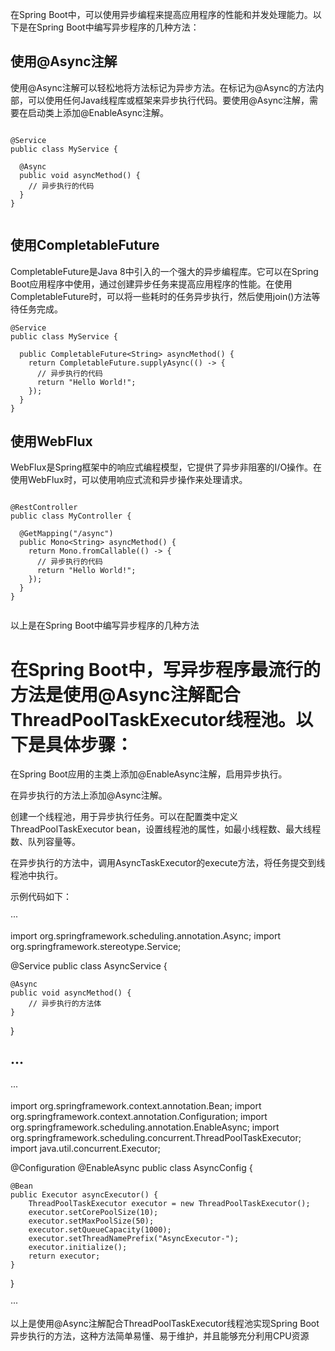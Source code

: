 


在Spring Boot中，可以使用异步编程来提高应用程序的性能和并发处理能力。以下是在Spring Boot中编写异步程序的几种方法：

## 使用@Async注解

使用@Async注解可以轻松地将方法标记为异步方法。在标记为@Async的方法内部，可以使用任何Java线程库或框架来异步执行代码。要使用@Async注解，需要在启动类上添加@EnableAsync注解。

```

@Service
public class MyService {

  @Async
  public void asyncMethod() {
    // 异步执行的代码
  }
}


```

## 使用CompletableFuture

CompletableFuture是Java 8中引入的一个强大的异步编程库。它可以在Spring Boot应用程序中使用，通过创建异步任务来提高应用程序的性能。在使用CompletableFuture时，可以将一些耗时的任务异步执行，然后使用join()方法等待任务完成。


```
@Service
public class MyService {

  public CompletableFuture<String> asyncMethod() {
    return CompletableFuture.supplyAsync(() -> {
      // 异步执行的代码
      return "Hello World!";
    });
  }
}

```

## 使用WebFlux
WebFlux是Spring框架中的响应式编程模型，它提供了异步非阻塞的I/O操作。在使用WebFlux时，可以使用响应式流和异步操作来处理请求。

```

@RestController
public class MyController {

  @GetMapping("/async")
  public Mono<String> asyncMethod() {
    return Mono.fromCallable(() -> {
      // 异步执行的代码
      return "Hello World!";
    });
  }
}


```

以上是在Spring Boot中编写异步程序的几种方法


# 在Spring Boot中，写异步程序最流行的方法是使用@Async注解配合ThreadPoolTaskExecutor线程池。以下是具体步骤：

在Spring Boot应用的主类上添加@EnableAsync注解，启用异步执行。

在异步执行的方法上添加@Async注解。

创建一个线程池，用于异步执行任务。可以在配置类中定义ThreadPoolTaskExecutor bean，设置线程池的属性，如最小线程数、最大线程数、队列容量等。

在异步执行的方法中，调用AsyncTaskExecutor的execute方法，将任务提交到线程池中执行。

示例代码如下：

···

import org.springframework.scheduling.annotation.Async;
import org.springframework.stereotype.Service;

@Service
public class AsyncService {
 
    @Async
    public void asyncMethod() {
        // 异步执行的方法体
    }
 
}

···
---------------------------------------------------------------------------------------------
···

import org.springframework.context.annotation.Bean;
import org.springframework.context.annotation.Configuration;
import org.springframework.scheduling.annotation.EnableAsync;
import org.springframework.scheduling.concurrent.ThreadPoolTaskExecutor;
import java.util.concurrent.Executor;

@Configuration
@EnableAsync
public class AsyncConfig {
 
    @Bean
    public Executor asyncExecutor() {
        ThreadPoolTaskExecutor executor = new ThreadPoolTaskExecutor();
        executor.setCorePoolSize(10);
        executor.setMaxPoolSize(50);
        executor.setQueueCapacity(1000);
        executor.setThreadNamePrefix("AsyncExecutor-");
        executor.initialize();
        return executor;
    }
 
}



···


以上是使用@Async注解配合ThreadPoolTaskExecutor线程池实现Spring Boot异步执行的方法，这种方法简单易懂、易于维护，并且能够充分利用CPU资源

